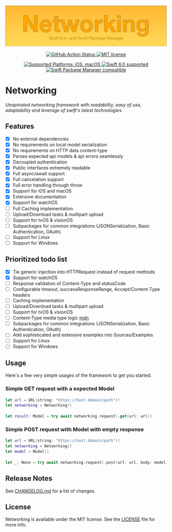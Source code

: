 <p align="center">
  <img src="https://raw.githubusercontent.com/adelinofaria/networking/main/assets/networking.svg" alt="Networking"/>
</p>

<p align="center">
 <a href="https://github.com/adelinofaria/networking/actions/workflows/tests.yml">
   <img src="https://github.com/adelinofaria/networking/actions/workflows/tests.yml/badge.svg?branch=main" alt="GitHub Action Status">
 </a>
  <a href="https://raw.githubusercontent.com/adelinofaria/networking/main/LICENSE">
    <img src="https://img.shields.io/badge/license-MIT-lightgrey.svg?maxAge=2592000" alt="MIT license">
  </a>
</p>

<p align="center">
  <a href="Platforms">
    <img src="https://img.shields.io/badge/platforms-iOS%20%7C%20macOS%20%7C%20watchOS-333333.svg" alt="Supported Platforms: iOS, macOS" />
  </a>
  <a href="https://github.com/apple/swift">
    <img src="https://img.shields.io/badge/Swift-6.0-F05138.svg" alt="Swift 6.0 supported">
  </a>
  <a href="https://swift.org/package-manager/">
    <img src="https://img.shields.io/badge/Swift_Package_Manager-compatible-F05138?style=flat-square" alt="Swift Package Manager compatible">
  </a>
</p>

# Networking

_Unopinated networking framework with readability, easy of use, adaptability and leverage of swift's latest technologies._

## Features

- [x] No external dependencies
- [x] No requirements on local model serialization
- [x] No requirements on HTTP data content-type
- [x] Parses expected api models & api errors seamlessly 
- [x] Decoupled authentication
- [x] Public interfaces extremely readable
- [x] Full async/await support
- [x] Full cancelation support
- [x] Full error handling through throw
- [x] Support for iOS and macOS
- [x] Extensive documentation
- [x] Support for watchOS
- [ ] Full Caching implementation
- [ ] Upload/Download tasks & multipart upload
- [ ] Support for tvOS & visionOS
- [ ] Subpackages for common integrations (JSONSerialization, Basic Authentication, OAuth)
- [ ] Support for Linux
- [ ] Support for Windows

## Prioritized todo list

- [x] Tie generic injection into HTTPRequest instead of request methods
- [x] Support for watchOS
- [ ] Response validation of Content-Type and statusCode
- [ ] Configurable timeout, successResponseRange, Accept/Content-Type headers
- [ ] Caching implementation
- [ ] Upload/Download tasks & multipart upload
- [ ] Support for tvOS & visionOS
- [ ] Content-Type media type logic [mdn](https://developer.mozilla.org/en-US/docs/Web/HTTP/Headers/Content-Type#media-type)
- [ ] Subpackages for common integrations (JSONSerialization, Basic Authentication, OAuth)
- [ ] Add sophisticated and extensive examples into Sources/Examples
- [ ] Support for Linux
- [ ] Support for Windows

## Usage

Here's a few very simple usages of the framework to get you started.

### Simple GET request with a expected Model

```swift
let url = URL(string: "https://host.domain/path")!
let networking = Networking()

let result: Model = try await networking.request(.get(url: url))
```

### Simple POST request with Model with empty response

```swift
let url = URL(string: "https://host.domain/path")!
let networking = Networking()
let model = Model()

let _: None = try await networking.request(.post(url: url, body: model))
```

## Release Notes

See [CHANGELOG.md](https://github.com/adelinofaria/networking/blob/master/CHANGELOG.md) for a list of changes.

## License

Networking is available under the MIT license. See the [LICENSE](https://github.com/adelinofaria/networking/blob/master/LICENSE) file for more info.
